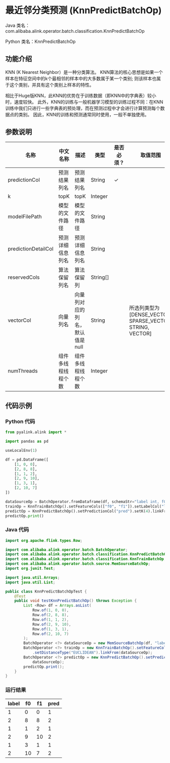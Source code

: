 # 最近邻分类预测 (KnnPredictBatchOp)
Java 类名：com.alibaba.alink.operator.batch.classification.KnnPredictBatchOp

Python 类名：KnnPredictBatchOp


## 功能介绍

KNN (K Nearest Neighbor）是一种分类算法。
KNN算法的核心思想是如果一个样本在特征空间中的k个最相邻的样本中的大多数属于某一个类别;
则该样本也属于这个类别，并具有这个类别上样本的特性。

相比于Huge版KNN，此KNN的优势在于训练数据（即KNN中的字典表）较小时，速度较快。
此外，KNN的训练与一般机器学习模型的训练过程不同：在KNN训练中我们只进行一些字典表的预处理，而在预测过程中才会进行计算预测每个数据点的类别。
因此，KNN的训练和预测通常同时使用，一般不单独使用。

## 参数说明


| 名称 | 中文名称 | 描述 | 类型 | 是否必须？ | 取值范围 | 默认值 |
| --- | --- | --- | --- | --- | --- | --- |
| predictionCol | 预测结果列名 | 预测结果列名 | String | ✓ |  |  |
| k | topK | topK | Integer |  |  | 10 |
| modelFilePath | 模型的文件路径 | 模型的文件路径 | String |  |  | null |
| predictionDetailCol | 预测详细信息列名 | 预测详细信息列名 | String |  |  |  |
| reservedCols | 算法保留列名 | 算法保留列 | String[] |  |  | null |
| vectorCol | 向量列名 | 向量列对应的列名，默认值是null | String |  | 所选列类型为 [DENSE_VECTOR, SPARSE_VECTOR, STRING, VECTOR] | null |
| numThreads | 组件多线程线程个数 | 组件多线程线程个数 | Integer |  |  | 1 |


## 代码示例
### Python 代码
```python
from pyalink.alink import *

import pandas as pd

useLocalEnv(1)

df = pd.DataFrame([
    [1, 0, 0],
    [2, 8, 8],
    [1, 1, 2],
    [2, 9, 10],
    [1, 3, 1],
    [2, 10, 7]
])

dataSourceOp = BatchOperator.fromDataframe(df, schemaStr="label int, f0 int, f1 int")
trainOp = KnnTrainBatchOp().setFeatureCols(["f0", "f1"]).setLabelCol("label").setDistanceType("EUCLIDEAN").linkFrom(dataSourceOp)
predictOp = KnnPredictBatchOp().setPredictionCol("pred").setK(4).linkFrom(trainOp, dataSourceOp)
predictOp.print()
```
### Java 代码
```java
import org.apache.flink.types.Row;

import com.alibaba.alink.operator.batch.BatchOperator;
import com.alibaba.alink.operator.batch.classification.KnnPredictBatchOp;
import com.alibaba.alink.operator.batch.classification.KnnTrainBatchOp;
import com.alibaba.alink.operator.batch.source.MemSourceBatchOp;
import org.junit.Test;

import java.util.Arrays;
import java.util.List;

public class KnnPredictBatchOpTest {
	@Test
	public void testKnnPredictBatchOp() throws Exception {
		List <Row> df = Arrays.asList(
			Row.of(1, 0, 0),
			Row.of(2, 8, 8),
			Row.of(1, 1, 2),
			Row.of(2, 9, 10),
			Row.of(1, 3, 1),
			Row.of(2, 10, 7)
		);
		BatchOperator <?> dataSourceOp = new MemSourceBatchOp(df, "label int, f0 int, f1 int");
		BatchOperator <?> trainOp = new KnnTrainBatchOp().setFeatureCols("f0", "f1").setLabelCol("label")
			.setDistanceType("EUCLIDEAN").linkFrom(dataSourceOp);
		BatchOperator <?> predictOp = new KnnPredictBatchOp().setPredictionCol("pred").setK(4).linkFrom(trainOp,
			dataSourceOp);
		predictOp.print();
	}
}
```

### 运行结果

label|f0|f1|pred
-----|---|---|----
1|0|0|1
2|8|8|2
1|1|2|1
2|9|10|2
1|3|1|1
2|10|7|2

